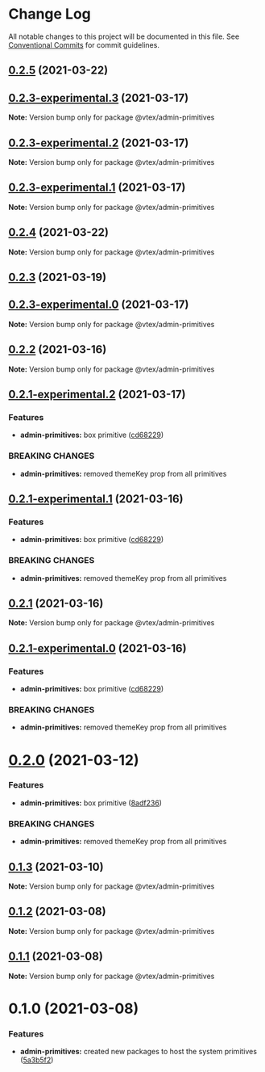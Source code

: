 # Change Log

All notable changes to this project will be documented in this file.
See [Conventional Commits](https://conventionalcommits.org) for commit guidelines.

## [0.2.5](https://github.com/vtex/onda/compare/@vtex/admin-primitives@0.2.4...@vtex/admin-primitives@0.2.5) (2021-03-22)

## [0.2.3-experimental.3](https://github.com/vtex/onda/compare/@vtex/admin-primitives@0.2.2...@vtex/admin-primitives@0.2.3-experimental.3) (2021-03-17)

**Note:** Version bump only for package @vtex/admin-primitives

## [0.2.3-experimental.2](https://github.com/vtex/onda/compare/@vtex/admin-primitives@0.2.2...@vtex/admin-primitives@0.2.3-experimental.2) (2021-03-17)

**Note:** Version bump only for package @vtex/admin-primitives

## [0.2.3-experimental.1](https://github.com/vtex/onda/compare/@vtex/admin-primitives@0.2.2...@vtex/admin-primitives@0.2.3-experimental.1) (2021-03-17)

**Note:** Version bump only for package @vtex/admin-primitives

## [0.2.4](https://github.com/vtex/onda/compare/@vtex/admin-primitives@0.2.3...@vtex/admin-primitives@0.2.4) (2021-03-22)

**Note:** Version bump only for package @vtex/admin-primitives

## [0.2.3](https://github.com/vtex/onda/compare/@vtex/admin-primitives@0.2.2...@vtex/admin-primitives@0.2.3) (2021-03-19)

## [0.2.3-experimental.0](https://github.com/vtex/onda/compare/@vtex/admin-primitives@0.2.2...@vtex/admin-primitives@0.2.3-experimental.0) (2021-03-17)

**Note:** Version bump only for package @vtex/admin-primitives

## [0.2.2](https://github.com/vtex/onda/compare/@vtex/admin-primitives@0.2.1...@vtex/admin-primitives@0.2.2) (2021-03-16)

**Note:** Version bump only for package @vtex/admin-primitives

## [0.2.1-experimental.2](https://github.com/vtex/onda/compare/@vtex/admin-primitives@0.1.3...@vtex/admin-primitives@0.2.1-experimental.2) (2021-03-17)

### Features

- **admin-primitives:** box primitive ([cd68229](https://github.com/vtex/onda/commit/cd68229b842afb1cdbe7d3f8d8d5c87a52253d13))

### BREAKING CHANGES

- **admin-primitives:** removed themeKey prop from all primitives

## [0.2.1-experimental.1](https://github.com/vtex/onda/compare/@vtex/admin-primitives@0.1.3...@vtex/admin-primitives@0.2.1-experimental.1) (2021-03-16)

### Features

- **admin-primitives:** box primitive ([cd68229](https://github.com/vtex/onda/commit/cd68229b842afb1cdbe7d3f8d8d5c87a52253d13))

### BREAKING CHANGES

- **admin-primitives:** removed themeKey prop from all primitives

## [0.2.1](https://github.com/vtex/onda/compare/@vtex/admin-primitives@0.2.0...@vtex/admin-primitives@0.2.1) (2021-03-16)

**Note:** Version bump only for package @vtex/admin-primitives

## [0.2.1-experimental.0](https://github.com/vtex/onda/compare/@vtex/admin-primitives@0.1.3...@vtex/admin-primitives@0.2.1-experimental.0) (2021-03-16)

### Features

- **admin-primitives:** box primitive ([cd68229](https://github.com/vtex/onda/commit/cd68229b842afb1cdbe7d3f8d8d5c87a52253d13))

### BREAKING CHANGES

- **admin-primitives:** removed themeKey prop from all primitives

# [0.2.0](https://github.com/vtex/onda/compare/@vtex/admin-primitives@0.1.3...@vtex/admin-primitives@0.2.0) (2021-03-12)

### Features

- **admin-primitives:** box primitive ([8adf236](https://github.com/vtex/onda/commit/8adf236d6d3e5406d765fa59cf520505971f80bd))

### BREAKING CHANGES

- **admin-primitives:** removed themeKey prop from all primitives

## [0.1.3](https://github.com/vtex/onda/compare/@vtex/admin-primitives@0.1.2...@vtex/admin-primitives@0.1.3) (2021-03-10)

**Note:** Version bump only for package @vtex/admin-primitives

## [0.1.2](https://github.com/vtex/onda/compare/@vtex/admin-primitives@0.1.1...@vtex/admin-primitives@0.1.2) (2021-03-08)

**Note:** Version bump only for package @vtex/admin-primitives

## [0.1.1](https://github.com/vtex/onda/compare/@vtex/admin-primitives@0.1.0...@vtex/admin-primitives@0.1.1) (2021-03-08)

**Note:** Version bump only for package @vtex/admin-primitives

# 0.1.0 (2021-03-08)

### Features

- **admin-primitives:** created new packages to host the system primitives ([5a3b5f2](https://github.com/vtex/onda/commit/5a3b5f2ca910e8c55d2ec1612b4134ccdf16970f))

